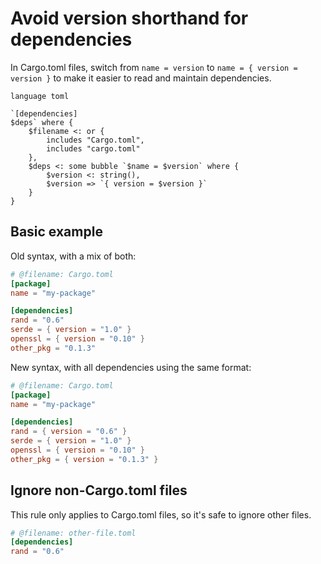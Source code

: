 # Avoid version shorthand for dependencies

In Cargo.toml files, switch from `name = version` to `name = { version = version }` to make it easier to read and maintain dependencies.

```grit
language toml

`[dependencies]
$deps` where {
	$filename <: or {
		includes "Cargo.toml",
		includes "cargo.toml"
	},
	$deps <: some bubble `$name = $version` where {
		$version <: string(),
		$version => `{ version = $version }`
	}
}
```

## Basic example

Old syntax, with a mix of both:

```toml
# @filename: Cargo.toml
[package]
name = "my-package"

[dependencies]
rand = "0.6"
serde = { version = "1.0" }
openssl = { version = "0.10" }
other_pkg = "0.1.3"
```

New syntax, with all dependencies using the same format:

```toml
# @filename: Cargo.toml
[package]
name = "my-package"

[dependencies]
rand = { version = "0.6" }
serde = { version = "1.0" }
openssl = { version = "0.10" }
other_pkg = { version = "0.1.3" }
```

## Ignore non-Cargo.toml files

This rule only applies to Cargo.toml files, so it's safe to ignore other files.

```toml
# @filename: other-file.toml
[dependencies]
rand = "0.6"
```
